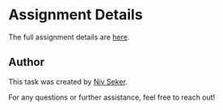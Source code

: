 # Assignment Details

The full assignment details are [here](https://docs.google.com/document/d/145s9pmkx0d2R-P5xSY30v6Hus1IbrZkAXfpHIhw7Y14).


## Author

This task was created by [Niv Seker](https://github.com/sekerniv).

For any questions or further assistance, feel free to reach out!